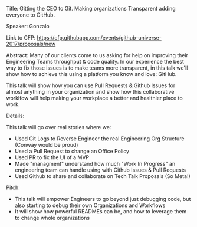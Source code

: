 
Title: Gitting the CEO to Git. Making organizations Transparent adding everyone to GitHub.

Speaker: Gonzalo

Link to CFP: https://cfp.githubapp.com/events/github-universe-2017/proposals/new

Abstract:
Many of our clients come to us asking for help on improving their Engineering Teams throughput & code quality. In our experience the best way to fix those issues is to make teams more transparent, in this talk we'll show how to achieve
this using a platform you know and love: GitHub.

This talk will show how you can use Pull Requests & Github Issues for almost
anything in your organization and show how this collaborative worklfow will help making your
workplace a better and healthier place to work.

Details: 

This talk will go over real stories where we:
* Used Git Logs to Reverse Engineer the real Engineering Org Structure (Conway would be proud)
* Used a Pull Request to change an Office Policy
* Used PR to fix the UI of a MVP
* Made "managment" understand how much "Work In Progress" an engineering team can handle using with Github Issues & Pull Requests 
* Used Github to share and collaborate on Tech Talk Proposals (So Meta!)

Pitch:
* This talk will empower Engineers to go beyond just debugging code, but also starting to debug their own Organizations and Workflows
* It will show how powerful READMEs can be, and how to leverage them to change whole organizations
